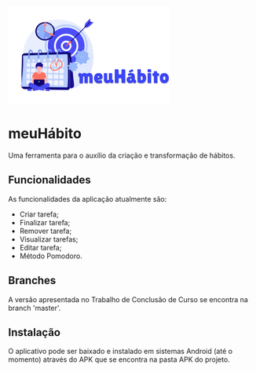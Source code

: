 <img src="/assets/icons/meuhabito.png" alt="drawing" selfAlign="center"/>

# meuHábito

Uma ferramenta para o auxílio da criação e
transformação de hábitos.

## Funcionalidades

As funcionalidades da aplicação atualmente são:

- Criar tarefa;
- Finalizar tarefa;
- Remover tarefa;
- Visualizar tarefas;
- Editar tarefa;
- Método Pomodoro.

## Branches

A versão apresentada no Trabalho de Conclusão de Curso se encontra na branch 'master'.

## Instalação

O aplicativo pode ser baixado e instalado em sistemas Android (até o momento) através do APK que se encontra na pasta APK do projeto. 
